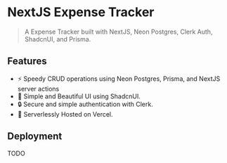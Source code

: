 # NextJS Expense Tracker
> A Expense Tracker built with NextJS, Neon Postgres, Clerk Auth, ShadcnUI, and Prisma.

## Features

- ⚡ Speedy CRUD operations using Neon Postgres, Prisma, and NextJS server actions
- 🎨 Simple and Beautiful UI using ShadcnUI.
- 🔒 Secure and simple authentication with Clerk.
- 💾 Serverlessly Hosted on Vercel.

## Deployment
TODO
